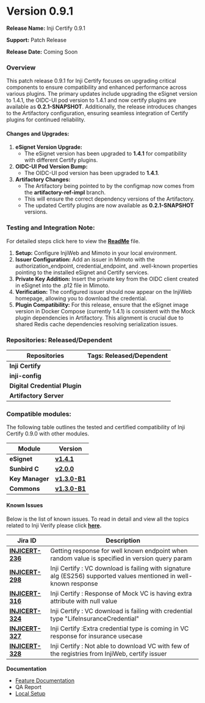 # Version 0.9.1

**Release Name:** Inji Certify 0.9.1

**Support:** Patch Release

**Release Date:** Coming Soon

### **Overview**

This patch release 0.9.1 for Inji Certify focuses on upgrading critical components to ensure compatibility and enhanced performance across various plugins. The primary updates include upgrading the eSignet version to 1.4.1, the OIDC-UI pod version to 1.4.1 and now certify plugins are available as **0.2.1-SNAPSHOT**. Additionally, the release introduces changes to the Artifactory configuration, ensuring seamless integration of Certify plugins for continued reliability.

#### **Changes and Upgrades:**

1. **eSignet Version Upgrade:**
   * The eSignet version has been upgraded to **1.4.1** for compatibility with different Certify plugins.
2. **OIDC-UI Pod Version Bump:**
   * The OIDC-UI pod version has been upgraded to **1.4.1**.
3. **Artifactory Changes:**
   * The Artifactory being pointed to by the configmap now comes from the **artifactory-ref-impl** branch.
   * This will ensure the correct dependency versions of the Artifactory.
   * The updated Certify plugins are now available as **0.2.1-SNAPSHOT** versions.

### **Testing and Integration Note:**

For detailed steps click here to view the [**ReadMe**](https://github.com/mosip/inji-certify/tree/release-0.9.x) file.

1. **Setup:** Configure InjiWeb and Mimoto in your local environment.
2. **Issuer Configuration:** Add an issuer in Mimoto with the authorization\_endpoint, credential\_endpoint, and .well-known properties pointing to the installed eSignet and Certify services.
3. **Private Key Addition:** Insert the private key from the OIDC client created in eSignet into the .p12 file in Mimoto.
4. **Verification:** The configured issuer should now appear on the InjiWeb homepage, allowing you to download the credential.
5. **Plugin Compatibility:** For this release, ensure that the eSignet image version in Docker Compose (currently 1.4.1) is consistent with the Mock plugin dependencies in Artifactory. This alignment is crucial due to shared Redis cache dependencies resolving serialization issues.

### **Repositories: Released/Dependent**

| **Repositories**              | **Tags: Released/Dependent** |
| ----------------------------- | ---------------------------- |
| **Inji Certify**              |                              |
| **inji-config**               |                              |
| **Digital Credential Plugin** |                              |
| **Artifactory Server**        |                              |

### **Compatible modules:**

The following table outlines the tested and certified compatibility of Inji Certify 0.9.0 with other modules.

| **Module**      | **Version**                                                                         |
| --------------- | ----------------------------------------------------------------------------------- |
| **eSignet**     | [**v1.4.1**](https://github.com/mosip/esignet/tree/v1.4.1)                          |
| **Sunbird C**   | [**v2.0.0**](https://github.com/Sunbird-RC/sunbird-rc-core/releases/tag/v2.0.0-rc3) |
| **Key Manager** | [**v1.3.0-B1**](https://github.com/mosip/keymanager/tree/release-1.3.x)             |
| **Commons**     | [**v1.3.0-B1**](https://github.com/mosip/commons/tree/release-1.3.x)                |

#### **Known Issues**

Below is the list of known issues. To read in detail and view all the topics related to Inji Verify please click [**here**](https://mosip.atlassian.net/issues/?filter=11419\&jql=project%20%3D%20%22Inji%20Certify%22%20AND%20issuetype%20%3D%20Bug%20%20AND%20labels%20not%20in%20\(API\_Automation%2C%20AWSdevicefarm%2C%20device\_specific%2C%20qa-inji-UI-auto\)%20%20%20%20ORDER%20BY%20created%20DESC%2C%20updated%20DESC%2C%20cf%5B10039%5D%20)**.**

| **Jira ID**                                                         | **Description**                                                                                                    |
| ------------------------------------------------------------------- | ------------------------------------------------------------------------------------------------------------------ |
| [**INJICERT-236**](https://mosip.atlassian.net/browse/INJICERT-236) | Getting response for well known endpoint when random value is specified in version query param                     |
| [**INJICERT-298**](https://mosip.atlassian.net/browse/INJICERT-298) | Inji Certify : VC download is failing with signature alg (ES256) supported values mentioned in well-known response |
| [**INJICERT-316**](https://mosip.atlassian.net/browse/INJICERT-316) | Inji Certify : Response of Mock VC is having extra attribute with null value                                       |
| [**INJICERT-324**](https://mosip.atlassian.net/browse/INJICERT-324) | Inji Certify : VC download is failing with credential type "LifeInsuranceCredential"                               |
| [**INJICERT-327**](https://mosip.atlassian.net/browse/INJICERT-327) | Inji Certify :Extra credential type is coming in VC response for insurance usecase                                 |
| [**INJICERT-328**](https://mosip.atlassian.net/browse/INJICERT-328) | Inji Certify : Not able to download VC with few of the registries from InjiWeb, certify issuer                     |

**Documentation**

* [Feature Documentation](../functional-overview/features.md)
* QA Report
* [Local Setup](../build-and-deploy/local-setup.md)
